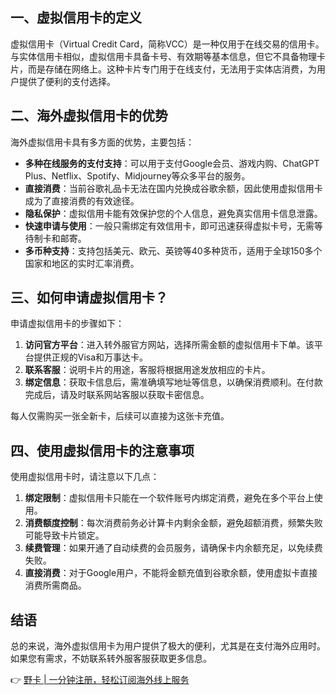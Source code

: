 ## 一、虚拟信用卡的定义

虚拟信用卡（Virtual Credit Card，简称VCC）是一种仅用于在线交易的信用卡。与实体信用卡相似，虚拟信用卡具备卡号、有效期等基本信息，但它不具备物理卡片，而是存储在网络上。这种卡片专门用于在线支付，无法用于实体店消费，为用户提供了便利的支付选择。

## 二、海外虚拟信用卡的优势

海外虚拟信用卡具有多方面的优势，主要包括：

- **多种在线服务的支付支持**：可以用于支付Google会员、游戏内购、ChatGPT Plus、Netflix、Spotify、Midjourney等众多平台的服务。
- **直接消费**：当前谷歌礼品卡无法在国内兑换成谷歌余额，因此使用虚拟信用卡成为了直接消费的有效途径。
- **隐私保护**：虚拟信用卡能有效保护您的个人信息，避免真实信用卡信息泄露。
- **快速申请与使用**：一般只需绑定有效信用卡，即可迅速获得虚拟卡号，无需等待制卡和邮寄。
- **多币种支持**：支持包括美元、欧元、英镑等40多种货币，适用于全球150多个国家和地区的实时汇率消费。

## 三、如何申请虚拟信用卡？

申请虚拟信用卡的步骤如下：

1. **访问官方平台**：进入转外服官方网站，选择所需金额的虚拟信用卡下单。该平台提供正规的Visa和万事达卡。
2. **联系客服**：说明卡片的用途，客服将根据用途发放相应的卡片。
3. **绑定信息**：获取卡信息后，需准确填写地址等信息，以确保消费顺利。在付款完成后，请及时联系网站客服以获取卡密信息。

每人仅需购买一张全新卡，后续可以直接为这张卡充值。

## 四、使用虚拟信用卡的注意事项

使用虚拟信用卡时，请注意以下几点：

1. **绑定限制**：虚拟信用卡只能在一个软件账号内绑定消费，避免在多个平台上使用。
2. **消费额度控制**：每次消费前务必计算卡内剩余金额，避免超额消费，频繁失败可能导致卡片锁定。
3. **续费管理**：如果开通了自动续费的会员服务，请确保卡内余额充足，以免续费失败。
4. **直接消费**：对于Google用户，不能将金额充值到谷歌余额，使用虚拟卡直接消费所需商品。

## 结语

总的来说，海外虚拟信用卡为用户提供了极大的便利，尤其是在支付海外应用时。如果您有需求，不妨联系转外服客服获取更多信息。

👉 [野卡 | 一分钟注册，轻松订阅海外线上服务](https://bit.ly/bewildcard)